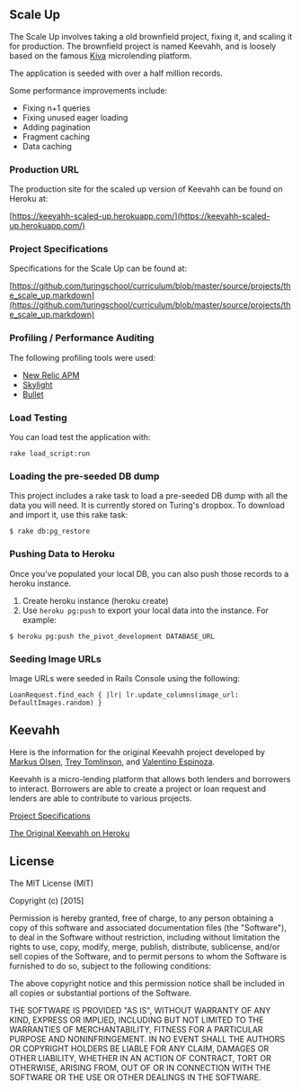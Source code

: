 ## Scale Up
The Scale Up involves taking a old brownfield project, fixing it, and scaling it
for production. The brownfield project is named Keevahh, and is loosely based on
the famous [Kiva](http://www.kiva.org/) microlending platform.

The application is seeded with over a half million records.

Some performance improvements include:

* Fixing n+1 queries
* Fixing unused eager loading
* Adding pagination
* Fragment caching
* Data caching

### Production URL
The production site for the scaled up version of Keevahh can be found on Heroku
at:

[https://keevahh-scaled-up.herokuapp.com/](https://keevahh-scaled-up.herokuapp.com/)

### Project Specifications
Specifications for the Scale Up can be found at:

[https://github.com/turingschool/curriculum/blob/master/source/projects/the_scale_up.markdown](https://github.com/turingschool/curriculum/blob/master/source/projects/the_scale_up.markdown)

### Profiling / Performance Auditing
The following profiling tools were used:

* [New Relic APM](https://newrelic.com/)
* [Skylight](https://www.skylight.io/)
* [Bullet](https://github.com/flyerhzm/bullet)

### Load Testing
You can load test the application with:

`rake load_script:run`

### Loading the pre-seeded DB dump

This project includes a rake task to load a pre-seeded
DB dump with all the data you will need. It is currently
stored on Turing's dropbox. To download and import it,
use this rake task:

```
$ rake db:pg_restore
```

### Pushing Data to Heroku

Once you've populated your local DB, you can also push those
records to a heroku instance.

1. Create heroku instance (heroku create)
2. Use `heroku pg:push` to export your local data into
the instance. For example:

```
$ heroku pg:push the_pivot_development DATABASE_URL
```

### Seeding Image URLs
Image URLs were seeded in Rails Console using the following:

`LoanRequest.find_each { |lr| lr.update_columns(image_url: DefaultImages.random)
}`

## Keevahh

Here is the information for the original Keevahh project developed by [Markus
Olsen](https://github.com/neslom), [Trey Tomlinson](https://github.com/treyx),
and [Valentino Espinoza](https://github.com/xvalentino).

Keevahh is a micro-lending platform that allows both lenders and borrowers to
interact. Borrowers are able to create a project or loan request and lenders are
able to contribute to various projects.

[Project Specifications](https://github.com/turingschool/lesson_plans/blob/master/ruby_03-professional_rails_applications/the_pivot.markdown)

[The Original Keevahh on Heroku](https://lendkeevahh.herokuapp.com/)

## License

The MIT License (MIT)

Copyright (c) [2015]

Permission is hereby granted, free of charge, to any person obtaining a copy
of this software and associated documentation files (the "Software"), to deal
in the Software without restriction, including without limitation the rights
to use, copy, modify, merge, publish, distribute, sublicense, and/or sell
copies of the Software, and to permit persons to whom the Software is
furnished to do so, subject to the following conditions:

The above copyright notice and this permission notice shall be included in all
copies or substantial portions of the Software.

THE SOFTWARE IS PROVIDED "AS IS", WITHOUT WARRANTY OF ANY KIND, EXPRESS OR
IMPLIED, INCLUDING BUT NOT LIMITED TO THE WARRANTIES OF MERCHANTABILITY,
FITNESS FOR A PARTICULAR PURPOSE AND NONINFRINGEMENT. IN NO EVENT SHALL THE
AUTHORS OR COPYRIGHT HOLDERS BE LIABLE FOR ANY CLAIM, DAMAGES OR OTHER
LIABILITY, WHETHER IN AN ACTION OF CONTRACT, TORT OR OTHERWISE, ARISING FROM,
OUT OF OR IN CONNECTION WITH THE SOFTWARE OR THE USE OR OTHER DEALINGS IN THE
SOFTWARE.
